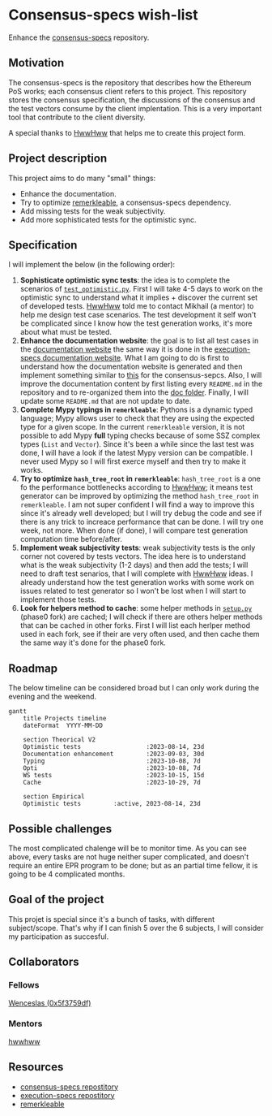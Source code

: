 # Consensus-specs wish-list

Enhance the [consensus-specs](https://github.com/ethereum/consensus-specs) repository.

## Motivation

The consensus-specs is the repository that describes how the Ethereum PoS works; each consensus client refers to this project. This repository stores the consensus specification, the discussions of the consensus and the test vectors consume by the client implentation. This is a very important tool that contribute to the client diversity.

A special thanks to [HwwHww](https://github.com/hwwhww) that helps me to create this project form.

## Project description

This project aims to do many "small" things:
- Enhance the documentation.
- Try to optimize [remerkleable](https://github.com/protolambda/remerkleable), a consensus-specs dependency.
- Add missing tests for the weak subjectivity.
- Add more sophisticated tests for the optimistic sync.

 
## Specification

I will implement the below (in the following order):
1. **Sophisticate optimistic sync tests**: the idea is to complete the scenarios of [`test_optimistic.py`](https://github.com/ethereum/consensus-specs/blob/dev/tests/core/pyspec/eth2spec/test/bellatrix/sync/test_optimistic.py). First I will take 4-5 days to work on the optimistic sync to understand what it implies + discover the current set of developed tests. [HwwHww](https://github.com/hwwhww) told me to contact Mikhail (a mentor) to help me design test case scenarios. The test development it self won't be complicated since I know how the test generation works, it's more about what must be tested.
2. **Enhance the documentation website**: the goal is to list all test cases in the [documentation website](https://ethereum.github.io/consensus-specs/) the same way it is done in the [execution-specs documentation website](https://ethereum.github.io/execution-spec-tests/tests/). What I am going to do is first to understand how the documentation website is generated and then implement something similar to [this](https://github.com/ethereum/execution-spec-tests/blob/4c402abcac4d13efde9f2a67f9a70363088d70a5/docs/gen_test_case_reference.py) for the consensus-sepcs. Also, I will improve the documentation content by first listing every `README.md` in the repository and to re-organized them into the [doc folder](https://github.com/ethereum/consensus-specs/tree/dev/docs/docs). Finally, I will update some `README.md` that are not update to date.
3. **Complete Mypy typings in `remerkleable`**: Pythons is a dynamic typed language; Mypy allows user to check that they are using the expected type for a given scope. In the current `remerkleable` version, it is not possible to add Mypy **full** typing checks because of some SSZ complex types (`List` and `Vector`). Since it's been a while since the last test was done, I will have a look if the latest Mypy version can be compatible. I never used Mypy so I will first exerce myself and then try to make it works.
4. **Try to optimize `hash_tree_root` in `remerkleable`**: `hash_tree_root` is a one fo the performance bottlenecks according to [HwwHww](https://github.com/hwwhww); it means test generator can be improved by optimizing the method `hash_tree_root` in `remerkleable`. I am not super confident I will find a way to improve this since it's already well developed; but I will try debug the code and see if there is any trick to increace performance that can be done. I will try one week, not more. When done (if done), I will compare test generation  computation time before/after.
5. **Implement weak subjectivity tests**: weak subjectivity tests is the only corner not covered by tests vectors. The idea here is to understand what is the weak subjectivity (1-2 days) and then add the tests; I will need to draft test senarios, that I will complete with [HwwHww](https://github.com/hwwhww) ideas. I already understand how the test generation works with some work on issues related to test generator so I won't be lost when I will start to implement those tests.
6. **Look for helpers method to cache**: some helper methods in [`setup.py`](https://github.com/ethereum/consensus-specs/blob/8d6a40522c00d7f7ea25d841208342212e1e2367/pysetup/spec_builders/phase0.py) (phase0 fork) are cached; I will check if there are others helper methods that can be cached in other forks. First I will list each herlper method used in each fork, see if their are very often used, and then cache them the same way it's done for the phase0 fork.


## Roadmap

The below timeline can be considered broad but I can only work during the evening and the weekend.

```mermaid
gantt
    title Projects timeline
    dateFormat  YYYY-MM-DD
    
    section Theorical V2
    Optimistic tests                  :2023-08-14, 23d
    Documentation enhancement         :2023-09-03, 30d
    Typing                            :2023-10-08, 7d
    Opti                              :2023-10-08, 7d
    WS tests                          :2023-10-15, 15d
    Cache                             :2023-10-29, 7d
    
    section Empirical
    Optimistic tests         :active, 2023-08-14, 23d

```

## Possible challenges

The most complicated chalenge will be to monitor time. As you can see above, every tasks are not huge neither super complicated, and doesn't require an entire EPR program to be done; but as an partial time fellow, it is going to be 4 complicated months.

## Goal of the project

This projet is special since it's a bunch of tasks, with different subject/scope. That's why if I can finish 5 over the 6 subjects, I will consider my participation as succesful.


## Collaborators

### Fellows 

[Wenceslas (0x5f3759df)](https://github.com/wenceslas-sanchez)

### Mentors

[hwwhww](https://github.com/hwwhww)

## Resources

- [consensus-specs repostitory](https://github.com/ethereum/consensus-specs)
- [execution-specs repostitory](https://github.com/ethereum/execution-specs)
- [remerkleable](https://github.com/protolambda/remerkleable)
